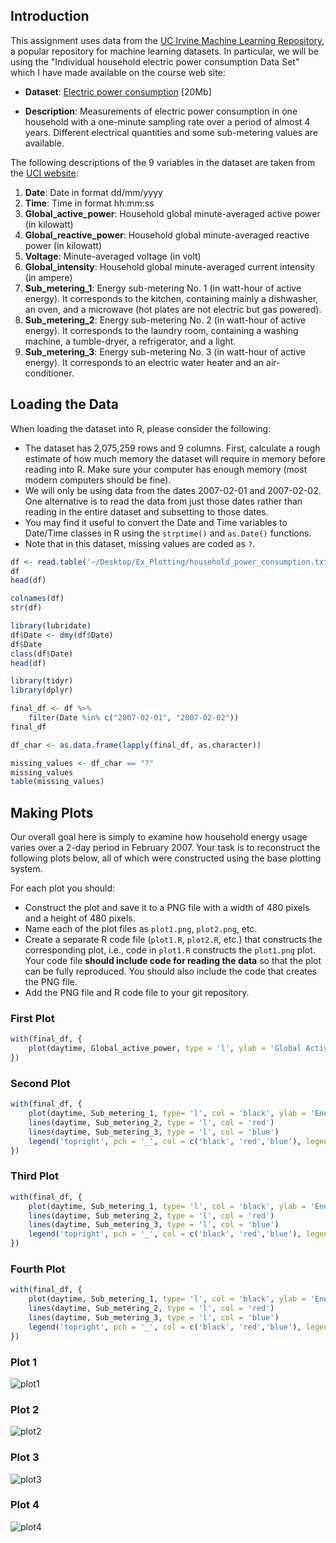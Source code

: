 ## Introduction

This assignment uses data from the [UC Irvine Machine Learning Repository](http://archive.ics.uci.edu/ml/), a popular repository for machine learning datasets. In particular, we will be using the "Individual household electric power consumption Data Set" which I have made available on the course web site:

* **Dataset**: [Electric power consumption](https://d396qusza40orc.cloudfront.net/exdata%2Fdata%2Fhousehold_power_consumption.zip) [20Mb]

* **Description**: Measurements of electric power consumption in one household with a one-minute sampling rate over a period of almost 4 years. Different electrical quantities and some sub-metering values are available.

The following descriptions of the 9 variables in the dataset are taken from the [UCI website](https://archive.ics.uci.edu/ml/datasets/Individual+household+electric+power+consumption):

1. **Date**: Date in format dd/mm/yyyy
2. **Time**: Time in format hh:mm:ss
3. **Global_active_power**: Household global minute-averaged active power (in kilowatt)
4. **Global_reactive_power**: Household global minute-averaged reactive power (in kilowatt)
5. **Voltage**: Minute-averaged voltage (in volt)
6. **Global_intensity**: Household global minute-averaged current intensity (in ampere)
7. **Sub_metering_1**: Energy sub-metering No. 1 (in watt-hour of active energy). It corresponds to the kitchen, containing mainly a dishwasher, an oven, and a microwave (hot plates are not electric but gas powered).
8. **Sub_metering_2**: Energy sub-metering No. 2 (in watt-hour of active energy). It corresponds to the laundry room, containing a washing machine, a tumble-dryer, a refrigerator, and a light.
9. **Sub_metering_3**: Energy sub-metering No. 3 (in watt-hour of active energy). It corresponds to an electric water heater and an air-conditioner.

## Loading the Data

When loading the dataset into R, please consider the following:

* The dataset has 2,075,259 rows and 9 columns. First, calculate a rough estimate of how much memory the dataset will require in memory before reading into R. Make sure your computer has enough memory (most modern computers should be fine).
* We will only be using data from the dates 2007-02-01 and 2007-02-02. One alternative is to read the data from just those dates rather than reading in the entire dataset and subsetting to those dates.
* You may find it useful to convert the Date and Time variables to Date/Time classes in R using the `strptime()` and `as.Date()` functions.
* Note that in this dataset, missing values are coded as `?`.

```R
df <- read.table('~/Desktop/Ex_Plotting/household_power_consumption.txt', header = T, sep = ';')
df
head(df)

colnames(df)
str(df)

library(lubridate)
df$Date <- dmy(df$Date)
df$Date
class(df$Date)
head(df)

library(tidyr)
library(dplyr)

final_df <- df %>%
    filter(Date %in% c("2007-02-01", "2007-02-02"))
final_df

df_char <- as.data.frame(lapply(final_df, as.character))

missing_values <- df_char == "?"
missing_values
table(missing_values)
```

## Making Plots

Our overall goal here is simply to examine how household energy usage varies over a 2-day period in February 2007. Your task is to reconstruct the following plots below, all of which were constructed using the base plotting system.

For each plot you should:

* Construct the plot and save it to a PNG file with a width of 480 pixels and a height of 480 pixels.
* Name each of the plot files as `plot1.png`, `plot2.png`, etc.
* Create a separate R code file (`plot1.R`, `plot2.R`, etc.) that constructs the corresponding plot, i.e., code in `plot1.R` constructs the `plot1.png` plot. Your code file **should include code for reading the data** so that the plot can be fully reproduced. You should also include the code that creates the PNG file.
* Add the PNG file and R code file to your git repository.

### First Plot

```R
with(final_df, {
    plot(daytime, Global_active_power, type = 'l', ylab = 'Global Active Power (kilowatts)', xlab = '')
})
```

### Second Plot

```R
with(final_df, {
    plot(daytime, Sub_metering_1, type= 'l', col = 'black', ylab = 'Energy sub metering', xlab = '')
    lines(daytime, Sub_metering_2, type = 'l', col = 'red')
    lines(daytime, Sub_metering_3, type = 'l', col = 'blue')
    legend('topright', pch = '_', col = c('black', 'red','blue'), legend = c('Sub_metering_1','Sub_metering_2','Sub_metering_3'))
})
```

### Third Plot

```R
with(final_df, {
    plot(daytime, Sub_metering_1, type= 'l', col = 'black', ylab = 'Energy sub metering', xlab = '')
    lines(daytime, Sub_metering_2, type = 'l', col = 'red')
    lines(daytime, Sub_metering_3, type = 'l', col = 'blue')
    legend('topright', pch = '_', col = c('black', 'red','blue'), legend = c('Sub_metering_1','Sub_metering_2','Sub_metering_3'))
})
```

### Fourth Plot

```R
with(final_df, {
    plot(daytime, Sub_metering_1, type= 'l', col = 'black', ylab = 'Energy sub metering', xlab = '')
    lines(daytime, Sub_metering_2, type = 'l', col = 'red')
    lines(daytime, Sub_metering_3, type = 'l', col = 'blue')
    legend('topright', pch = '_', col = c('black', 'red','blue'), legend = c('Sub_metering_1','Sub_metering_2','Sub_metering_3'))
})
```

### Plot 1
![plot1](plot1.png)

### Plot 2
![plot2](plot2.png)

### Plot 3
![plot3](plot3.png)

### Plot 4
![plot4](plot4.png)
